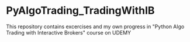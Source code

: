 # PyAlgoTrading_TradingWithIB


This repository contains excercises and my own progress in "Python Algo Trading with Interactive Brokers" course on UDEMY
